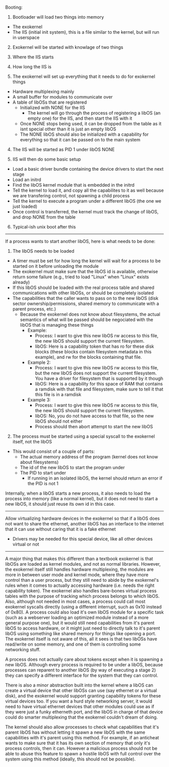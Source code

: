 Booting:

1. Bootloader will load two things into memory
  - The exokernel
  - The IIS (initial init system), this is a file similar to the kernel, but will run in userspace

2. Exokernel will be started with knowlage of two things
  1. Where the IIS starts
  2. How long the IIS is

3. The exokernel will set up everything that it needs to do for exokernel things
  - Hardware multiplexing mainly
  - A small buffer for modules to communicate over
  - A table of libOSs that are registered
    - Initialized with NONE for the IIS
      - The kernel will go through the process of registering a libOS (an empty one) for the IIS, and then start the IIS with it
    - Once NONE stops being used, it can be dropped from the table as it isnt special other than it is just an empty libOS
    - The NONE libOS should also be initialized with a capability for everything so that it can be passed on to the main system

4. The IIS will be started as PID 1 under libOS NONE

5. IIS will then do some basic setup
  - Load a basic driver bundle containing the device drivers to start the next stage
  - Load an initrd
  - Find the libOS kernel module that is embedded in the initrd
  - Tell the kernel to load it, and copy all the capabilites to it as well because we are transfering control, not spawning a child process
  - Tell the kernel to execute a program under a different libOS (the one we just loaded)
  - Once control is transferred, the kernel must track the change of libOS, and drop NONE from the table

6. Typical-ish unix boot after this

---

If a process wants to start another libOS, here is what needs to be done:

1. The libOS needs to be loaded
  - A timer must be set for how long the kernel will wait for a process to be started on it before unloading the module
  - The exokernel must make sure that the libOS id is available, otherwise return some failure (e.g., tried to load "Linux" when "Linux" exists already)
  - If this libOS should be loaded with the real process table and shared communications with other libOSs, or should be completely isolated
  - The capabilities that the caller wants to pass on to the new libOS (disk sector ownership/permissions, shared memory to communicate with a parent process, etc.)
    - Because the exokernel does not know about filesystems, the actual semantics of what will be passed should be negociated with the libOS that is managing these things
      - Example:
        - Process: I want to give this new libOS rw access to this file, the new libOS should support the current filesystem. 
        - libOS: Here is a capability token that has ro for these disk blocks (these blocks contain filesystem metadata in this example), and rw for the blocks containing that file.
      - Example 2:
        - Process: I want to give this new libOS rw access to this file, but the new libOS does not support the current filesystem. You have a driver for <x> filesystem that is supported by it though
        - libOS: Here is a capability for this space of RAM that contains a ramdisk with that file and filesystem, make sure to tell it that this file is in a ramdisk
      - Example 3:
        - Process: I want to give this new libOS rw access to this file, the new libOS should support the current filesystem.
        - libOS: No, you do not have access to that file, so the new libOS should not either
        - Process should then abort attempt to start the new libOS

2. The process must be started using a special syscall to the exokernel itself, not the libOS
  - This would consist of a couple of parts:
    - The actual memory address of the program (kernel does not know about filesystems)
    - The id of the new libOS to start the program under
    - The PID to start under
      - If running in an isolated libOS, the kernel should return an error if the PID is not 1

Internally, when a libOS starts a new process, it also needs to load the process into memory (like a normal kernel), but it does not need to start a new libOS, it should just reuse its own id in this case.

---

Allow virtualizing hardware devices in the exokernel so that if a libOS does not want to share the ethernet, another libOS has an interface to the internet that it can use without caring that it is a fake ethernet
  - Drivers may be needed for this special device, like all other devices virtual or not

---

A major thing that makes this different than a textbook exokernel is that libOSs are loaded as kernel modules, and not as normal libraries. However, the exokernel itself still handles hardware multiplexing, the modules are more in between user mode and kernel mode, where they have more control than a user process, but they still need to abide by the exokernel's rules when it comes to actually accessing hardware (i.e. needs the right capability token). The exokernel also handles bare-bones virtual process tables with the purpose of tracking which process belongs to which libOS. Also, although not needed in most cases, a process could call most exokernel syscalls directly (using a different interrupt, such as 0x10 instead of 0x80). A process could also load it's own libOS module for a specific task (such as a webserver loading an optimized module instead of a more general purpose one), but it would still need capabilities from it's parent libOS to access hardware, or it might just need to directly talk to it's parent libOS using something like shared memory for things like opening a port. The exokernel itself is not aware of this, all it sees is that two libOSs have read/write on some memory, and one of them is controlling some networking stuff. 

A process does not actually care about tokens except when it is spawning a new libOS. Although every process is required to be under a libOS, because processes can reparent to another libOS (by way of executing a stage 2) they can specify a different interface for the system that they can control.

There is also a minor abstraction built into the kernel where a libOS can create a virtual device that other libOSs can use (say ethernet or a virtual disk), and the exokernel would support granting capability tokens for these virtual devices too. If you want a hurd style networking server, it would need to have virtual ethernet devices that other modules could use as if they were just a funky etherneth port, and the libOS in charge of that device could do smarter multiplexing that the exokernel couldn't dream of doing.

The kernel should also allow processes to check what capabilities that it's parent libOS has without letting it spawn a new libOS with the same capabilities with it's parent using this method. For example, if an anticheat wants to make sure that it has its own section of memory that only it's process controls, then it can. However a malicious process should not be able to abuse this feature to spawn a hostile libOS with full control over the system using this method (ideally, this should not be possible).